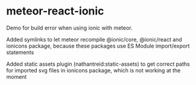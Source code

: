 # meteor-react-ionic

Demo for build error when using ionic with meteor.

Added symlinks to let meteor recompile @ionic/core, @ionic/react and ionicons package, because these packages use ES Module import/export statements

Added static assets plugin (nathantreid:static-assets) to get correct paths for imported svg files in ionicons package, which is not working at the moment
